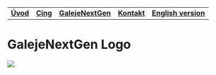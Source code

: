 ||||||
|---|---|---|---|---|
| [**Úvod**](README-sk.md) | [**Cing**](README-cing-sj.md)  |[**GalejeNextGen**](README-GNG.md) |[**Kontakt**](README-kontakt.md)|[**English version**](README.md)|


# GalejeNextGen Logo
<img src="Fotografie%20(Photos)/Log%C3%A1%20(Logos)/Robot.png">
